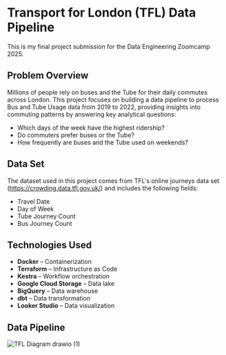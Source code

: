 

# Transport for London (TFL) Data Pipeline

This is my final project submission for the Data Engineering Zoomcamp 2025.  

## Problem Overview
Millions of people rely on buses and the Tube for their daily commutes across London. This project focuses on building a data pipeline to process Bus and Tube Usage data from 2019 to 2022, providing insights into commuting patterns by answering key analytical questions:
- Which days of the week have the highest ridership?  
- Do commuters prefer buses or the Tube?
- How frequently are buses and the Tube used on weekends?

## Data Set  
The dataset used in this project comes from TFL's online journeys data set (https://crowding.data.tfl.gov.uk/) and includes the following fields:  

- Travel Date  
- Day of Week
- Tube Journey Count 
- Bus Journey Count

## Technologies Used   
- **Docker** – Containerization  
- **Terraform** – Infrastructure as Code  
- **Kestra** – Workflow orchestration  
- **Google Cloud Storage** – Data lake  
- **BigQuery** – Data warehouse  
- **dbt** – Data transformation  
- **Looker Studio** – Data visualization  

## Data Pipeline

![TFL Diagram drawio (1)](https://github.com/user-attachments/assets/0d53d43e-7544-4785-9ddf-b06b050fc74e)


